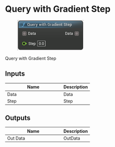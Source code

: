 # Query with Gradient Step

<div align="left" data-full-width="false">

<figure><img src="../../../.gitbook/assets/Query_with_Gradient_Step.png" alt=""><figcaption></figcaption></figure>

</div>

Query with Gradient Step

## Inputs

<table><thead><tr><th width="170">Name</th><th>Description</th></tr></thead><tbody><tr><td>Data</td><td>Data</td></tr><tr><td>Step</td><td>Step</td></tr></tbody></table>

## Outputs

<table><thead><tr><th width="170">Name</th><th>Description</th></tr></thead><tbody><tr><td>Out Data</td><td>OutData</td></tr></tbody></table>

